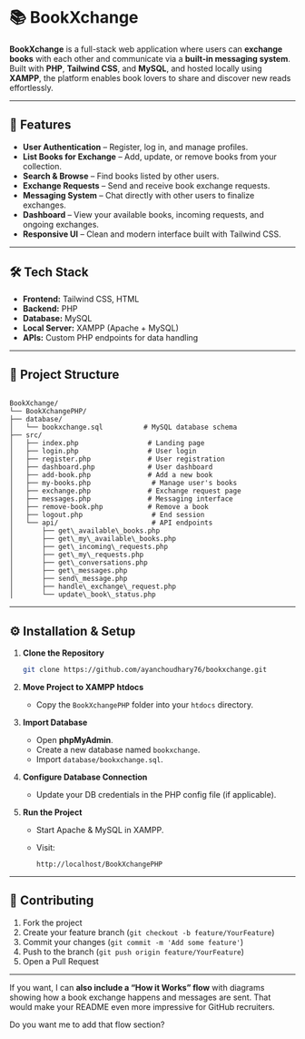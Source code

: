 

# 📚 BookXchange

**BookXchange** is a full-stack web application where users can **exchange books** with each other and communicate via a **built-in messaging system**.  
Built with **PHP**, **Tailwind CSS**, and **MySQL**, and hosted locally using **XAMPP**, the platform enables book lovers to share and discover new reads effortlessly.

---

## 🚀 Features

- **User Authentication** – Register, log in, and manage profiles.
- **List Books for Exchange** – Add, update, or remove books from your collection.
- **Search & Browse** – Find books listed by other users.
- **Exchange Requests** – Send and receive book exchange requests.
- **Messaging System** – Chat directly with other users to finalize exchanges.
- **Dashboard** – View your available books, incoming requests, and ongoing exchanges.
- **Responsive UI** – Clean and modern interface built with Tailwind CSS.

---

## 🛠 Tech Stack

- **Frontend:** Tailwind CSS, HTML
- **Backend:** PHP
- **Database:** MySQL
- **Local Server:** XAMPP (Apache + MySQL)
- **APIs:** Custom PHP endpoints for data handling

---

## 📂 Project Structure

```

BookXchange/
└── BookXchangePHP/
├── database/
│   └── bookxchange.sql          # MySQL database schema
├── src/
│   ├── index.php                 # Landing page
│   ├── login.php                 # User login
│   ├── register.php              # User registration
│   ├── dashboard.php             # User dashboard
│   ├── add-book.php              # Add a new book
│   ├── my-books.php               # Manage user's books
│   ├── exchange.php              # Exchange request page
│   ├── messages.php              # Messaging interface
│   ├── remove-book.php           # Remove a book
│   ├── logout.php                 # End session
│   └── api/                       # API endpoints
│       ├── get\_available\_books.php
│       ├── get\_my\_available\_books.php
│       ├── get\_incoming\_requests.php
│       ├── get\_my\_requests.php
│       ├── get\_conversations.php
│       ├── get\_messages.php
│       ├── send\_message.php
│       ├── handle\_exchange\_request.php
│       └── update\_book\_status.php

````

---

## ⚙️ Installation & Setup

1. **Clone the Repository**
   ```bash
   git clone https://github.com/ayanchoudhary76/bookxchange.git
    ```

2. **Move Project to XAMPP htdocs**

   * Copy the `BookXchangePHP` folder into your `htdocs` directory.

3. **Import Database**

   * Open **phpMyAdmin**.
   * Create a new database named `bookxchange`.
   * Import `database/bookxchange.sql`.

4. **Configure Database Connection**

   * Update your DB credentials in the PHP config file (if applicable).

5. **Run the Project**

   * Start Apache & MySQL in XAMPP.
   * Visit:

     ```
     http://localhost/BookXchangePHP
     ```

---


## 🤝 Contributing

1. Fork the project
2. Create your feature branch (`git checkout -b feature/YourFeature`)
3. Commit your changes (`git commit -m 'Add some feature'`)
4. Push to the branch (`git push origin feature/YourFeature`)
5. Open a Pull Request

---





If you want, I can **also include a “How it Works” flow** with diagrams showing how a book exchange happens and messages are sent. That would make your README even more impressive for GitHub recruiters.  

Do you want me to add that flow section?

